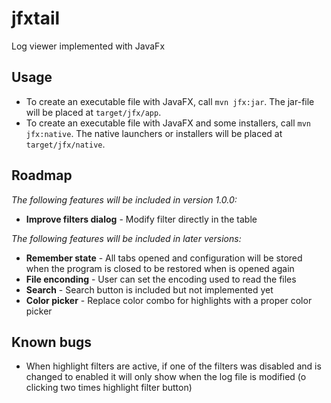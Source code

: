 # jfxtail

Log viewer implemented with JavaFx

## Usage

- To create an executable file with JavaFX, call `mvn jfx:jar`. The jar-file will be placed at `target/jfx/app`.
- To create an executable file with JavaFX and some installers, call `mvn jfx:native`. The native launchers or installers will be placed at `target/jfx/native`.

## Roadmap
_The following features will be included in version 1.0.0:_

- **Improve filters dialog** - Modify filter directly in the table

_The following features will be included in later versions:_

- **Remember state** - All tabs opened and configuration will be stored when the program is closed to be restored when is opened again
- **File enconding** - User can set the encoding used to read the files
- **Search** - Search button is included but not implemented yet
- **Color picker** - Replace color combo for highlights with a proper color picker

## Known bugs

- When highlight filters are active, if one of the filters was disabled and is changed to enabled it will only show when the log file is modified (o clicking two times highlight filter button)